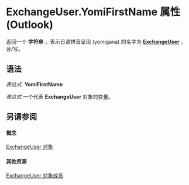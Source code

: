 
# ExchangeUser.YomiFirstName 属性 (Outlook)

返回一个 **字符串** ，表示日语拼音呈现 (yomigana) 的名字为 **[ExchangeUser](6ec117d1-7fdb-aa36-b567-1242f8238df0.md)** 。读/写。


## 语法

 _表达式_. **YomiFirstName**

 _表达式_ 一个代表 **ExchangeUser** 对象的变量。


## 另请参阅


#### 概念


[ExchangeUser 对象](6ec117d1-7fdb-aa36-b567-1242f8238df0.md)
#### 其他资源


[ExchangeUser 对象成员](b9489e9d-0b8e-1c8d-d5df-8def4b1ee5e8.md)